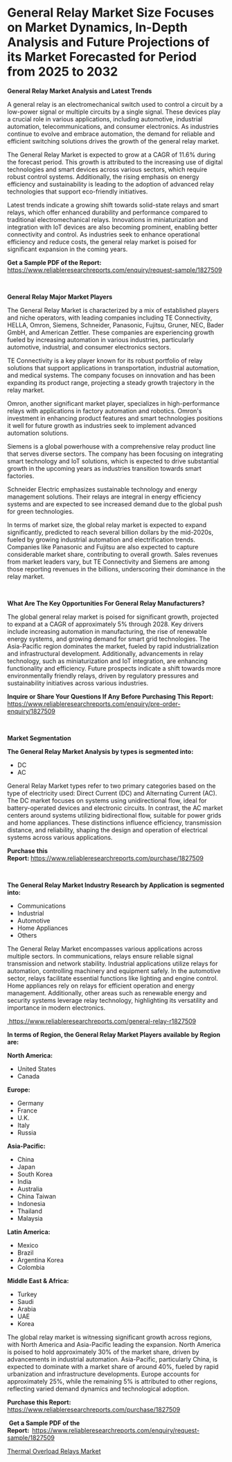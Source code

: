 <p><h1>General Relay Market Size Focuses on Market Dynamics, In-Depth Analysis and Future Projections of its Market Forecasted for Period from 2025 to 2032</h1></p><p><strong>General Relay Market Analysis and Latest Trends</strong></p>
<p><p>A general relay is an electromechanical switch used to control a circuit by a low-power signal or multiple circuits by a single signal. These devices play a crucial role in various applications, including automotive, industrial automation, telecommunications, and consumer electronics. As industries continue to evolve and embrace automation, the demand for reliable and efficient switching solutions drives the growth of the general relay market.</p><p>The General Relay Market is expected to grow at a CAGR of 11.6% during the forecast period. This growth is attributed to the increasing use of digital technologies and smart devices across various sectors, which require robust control systems. Additionally, the rising emphasis on energy efficiency and sustainability is leading to the adoption of advanced relay technologies that support eco-friendly initiatives.</p><p>Latest trends indicate a growing shift towards solid-state relays and smart relays, which offer enhanced durability and performance compared to traditional electromechanical relays. Innovations in miniaturization and integration with IoT devices are also becoming prominent, enabling better connectivity and control. As industries seek to enhance operational efficiency and reduce costs, the general relay market is poised for significant expansion in the coming years.</p></p>
<p><strong>Get a Sample PDF of the Report:&nbsp;</strong> <a href="https://www.reliableresearchreports.com/enquiry/request-sample/1827509?utm_campaign=3190&utm_medium=2&utm_source=Github&utm_content=ia&utm_term=06042025&utm_id=general-relay">https://www.reliableresearchreports.com/enquiry/request-sample/1827509</a></p>
<p>&nbsp;</p>
<p><strong>General Relay Major Market Players</strong></p>
<p><p>The General Relay Market is characterized by a mix of established players and niche operators, with leading companies including TE Connectivity, HELLA, Omron, Siemens, Schneider, Panasonic, Fujitsu, Gruner, NEC, Bader GmbH, and American Zettler. These companies are experiencing growth fueled by increasing automation in various industries, particularly automotive, industrial, and consumer electronics sectors.</p><p>TE Connectivity is a key player known for its robust portfolio of relay solutions that support applications in transportation, industrial automation, and medical systems. The company focuses on innovation and has been expanding its product range, projecting a steady growth trajectory in the relay market.</p><p>Omron, another significant market player, specializes in high-performance relays with applications in factory automation and robotics. Omron's investment in enhancing product features and smart technologies positions it well for future growth as industries seek to implement advanced automation solutions.</p><p>Siemens is a global powerhouse with a comprehensive relay product line that serves diverse sectors. The company has been focusing on integrating smart technology and IoT solutions, which is expected to drive substantial growth in the upcoming years as industries transition towards smart factories.</p><p>Schneider Electric emphasizes sustainable technology and energy management solutions. Their relays are integral in energy efficiency systems and are expected to see increased demand due to the global push for green technologies.</p><p>In terms of market size, the global relay market is expected to expand significantly, predicted to reach several billion dollars by the mid-2020s, fueled by growing industrial automation and electrification trends. Companies like Panasonic and Fujitsu are also expected to capture considerable market share, contributing to overall growth. Sales revenues from market leaders vary, but TE Connectivity and Siemens are among those reporting revenues in the billions, underscoring their dominance in the relay market.</p></p>
<p>&nbsp;</p>
<p><strong>What Are The Key Opportunities For General Relay Manufacturers?</strong></p>
<p><p>The global general relay market is poised for significant growth, projected to expand at a CAGR of approximately 5% through 2028. Key drivers include increasing automation in manufacturing, the rise of renewable energy systems, and growing demand for smart grid technologies. The Asia-Pacific region dominates the market, fueled by rapid industrialization and infrastructural development. Additionally, advancements in relay technology, such as miniaturization and IoT integration, are enhancing functionality and efficiency. Future prospects indicate a shift towards more environmentally friendly relays, driven by regulatory pressures and sustainability initiatives across various industries.</p></p>
<p><strong>Inquire or Share Your Questions If Any Before Purchasing This Report:</strong> <a href="https://www.reliableresearchreports.com/enquiry/pre-order-enquiry/1827509?utm_campaign=3190&utm_medium=2&utm_source=Github&utm_content=ia&utm_term=06042025&utm_id=general-relay">https://www.reliableresearchreports.com/enquiry/pre-order-enquiry/1827509</a></p>
<p>&nbsp;</p>
<p><strong>Market Segmentation</strong></p>
<p><strong>The General Relay Market Analysis by types is segmented into:</strong></p>
<p><ul><li>DC</li><li>AC</li></ul></p>
<p><p>General Relay Market types refer to two primary categories based on the type of electricity used: Direct Current (DC) and Alternating Current (AC). The DC market focuses on systems using unidirectional flow, ideal for battery-operated devices and electronic circuits. In contrast, the AC market centers around systems utilizing bidirectional flow, suitable for power grids and home appliances. These distinctions influence efficiency, transmission distance, and reliability, shaping the design and operation of electrical systems across various applications.</p></p>
<p><strong>Purchase this Report:&nbsp;</strong><a href="https://www.reliableresearchreports.com/purchase/1827509?utm_campaign=3190&utm_medium=2&utm_source=Github&utm_content=ia&utm_term=06042025&utm_id=general-relay">https://www.reliableresearchreports.com/purchase/1827509</a></p>
<p>&nbsp;</p>
<p><strong>The General Relay Market Industry Research by Application is segmented into:</strong></p>
<p><ul><li>Communications</li><li>Industrial</li><li>Automotive</li><li>Home Appliances</li><li>Others</li></ul></p>
<p><p>The General Relay Market encompasses various applications across multiple sectors. In communications, relays ensure reliable signal transmission and network stability. Industrial applications utilize relays for automation, controlling machinery and equipment safely. In the automotive sector, relays facilitate essential functions like lighting and engine control. Home appliances rely on relays for efficient operation and energy management. Additionally, other areas such as renewable energy and security systems leverage relay technology, highlighting its versatility and importance in modern electronics.</p></p>
<p><a href="https://www.reliableresearchreports.com/general-relay-r1827509?utm_campaign=3190&utm_medium=2&utm_source=Github&utm_content=ia&utm_term=06042025&utm_id=general-relay">&nbsp;https://www.reliableresearchreports.com/general-relay-r1827509</a></p>
<p><strong>In terms of Region, the General Relay Market Players available by Region are:</strong></p>
<p>
    <p> <strong> North America: </strong>
        <ul>
            <li>United States</li>
            <li>Canada</li>
        </ul>
        </p> 
    <p> <strong> Europe: </strong>
        <ul>
            <li>Germany</li>
            <li>France</li>
            <li>U.K.</li>
            <li>Italy</li>
            <li>Russia</li>
        </ul>
        </p> 
    <p> <strong> Asia-Pacific: </strong>
        <ul>
            <li>China</li>
            <li>Japan</li>
            <li>South Korea</li>
            <li>India</li>
            <li>Australia</li>
            <li>China Taiwan</li>
            <li>Indonesia</li>
            <li>Thailand</li>
            <li>Malaysia</li>
        </ul>
        </p> 
    <p> <strong> Latin America: </strong>
        <ul>
            <li>Mexico</li>
            <li>Brazil</li>
            <li>Argentina Korea</li>
            <li>Colombia</li>
        </ul>
        </p> 
    <p> <strong> Middle East & Africa: </strong>
        <ul>
            <li>Turkey</li>
            <li>Saudi</li>
            <li>Arabia</li>
            <li>UAE</li>
            <li>Korea</li>
        </ul>
    </p>
    </p>
<p><p>The global relay market is witnessing significant growth across regions, with North America and Asia-Pacific leading the expansion. North America is poised to hold approximately 30% of the market share, driven by advancements in industrial automation. Asia-Pacific, particularly China, is expected to dominate with a market share of around 40%, fueled by rapid urbanization and infrastructure developments. Europe accounts for approximately 25%, while the remaining 5% is attributed to other regions, reflecting varied demand dynamics and technological adoption.</p></p>
<p><strong>Purchase this Report: </strong><a href="https://www.reliableresearchreports.com/purchase/1827509?utm_campaign=3190&utm_medium=2&utm_source=Github&utm_content=ia&utm_term=06042025&utm_id=general-relay">https://www.reliableresearchreports.com/purchase/1827509</a></p>
<p>&nbsp;<strong>Get a Sample PDF of the Report:&nbsp;&nbsp;</strong><a href="https://www.reliableresearchreports.com/enquiry/request-sample/1827509?utm_campaign=3190&utm_medium=2&utm_source=Github&utm_content=ia&utm_term=06042025&utm_id=general-relay">https://www.reliableresearchreports.com/enquiry/request-sample/1827509</a></p>
<p><strong></strong></p>
<p><p><a href="https://github.com/denbelnmer50/Market-Research-Report-List-1/blob/main/thermal-overload-relays-market.md?utm_campaign=3190&utm_medium=2&utm_source=Github&utm_content=ia&utm_term=06042025&utm_id=general-relay">Thermal Overload Relays Market</a></p></p>